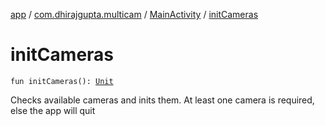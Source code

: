 [app](../../index.md) / [com.dhirajgupta.multicam](../index.md) / [MainActivity](index.md) / [initCameras](./init-cameras.md)

# initCameras

`fun initCameras(): `[`Unit`](https://kotlinlang.org/api/latest/jvm/stdlib/kotlin/-unit/index.html)

Checks available cameras and inits them. At least one camera is required, else the app will quit

